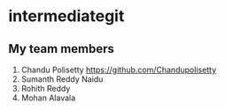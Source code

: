 # intermediategit
## My team members
1. Chandu Polisetty https://github.com/Chandupolisetty
2. Sumanth Reddy Naidu
3. Rohith Reddy
4. Mohan Alavala

